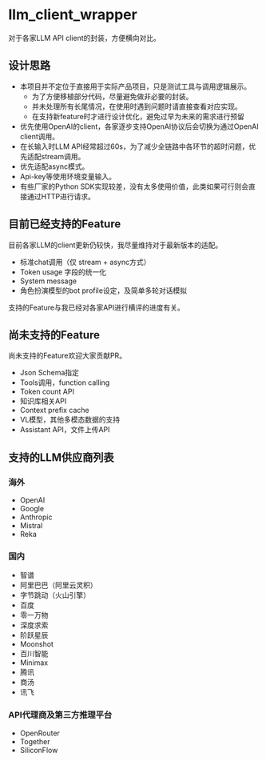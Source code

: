 # llm_client_wrapper

对于各家LLM API client的封装，方便横向对比。

## 设计思路

* 本项目并不定位于直接用于实际产品项目，只是测试工具与调用逻辑展示。
  * 为了方便移植部分代码，尽量避免做非必要的封装。
  * 并未处理所有长尾情况，在使用时遇到问题时请直接查看对应实现。
  * 在支持新feature时才进行设计优化，避免过早为未来的需求进行预留
* 优先使用OpenAI的client，各家逐步支持OpenAI协议后会切换为通过OpenAI client调用。
* 在长输入时LLM API经常超过60s，为了减少全链路中各环节的超时问题，优先适配stream调用。
* 优先适配async模式。
* Api-key等使用环境变量输入。
* 有些厂家的Python SDK实现较差，没有太多使用价值，此类如果可行则会直接通过HTTP进行请求。

## 目前已经支持的Feature

目前各家LLM的client更新仍较快，我尽量维持对于最新版本的适配。

* 标准chat调用（仅 stream + async方式）
* Token usage 字段的统一化
* System message
* 角色扮演模型的bot profile设定，及简单多轮对话模拟

支持的Feature与我已经对各家API进行横评的进度有关。

## 尚未支持的Feature

尚未支持的Feature欢迎大家贡献PR。

* Json Schema指定
* Tools调用，function calling
* Token count API
* 知识库相关API
* Context prefix cache
* VL模型，其他多模态数据的支持
* Assistant API，文件上传API

## 支持的LLM供应商列表

### 海外

* OpenAI
* Google
* Anthropic
* Mistral
* Reka

### 国内

* 智谱
* 阿里巴巴（阿里云灵积）
* 字节跳动（火山引擎）
* 百度
* 零一万物
* 深度求索
* 阶跃星辰
* Moonshot
* 百川智能
* Minimax 
* 腾讯
* 商汤
* 讯飞

### API代理商及第三方推理平台

* OpenRouter
* Together
* SiliconFlow
